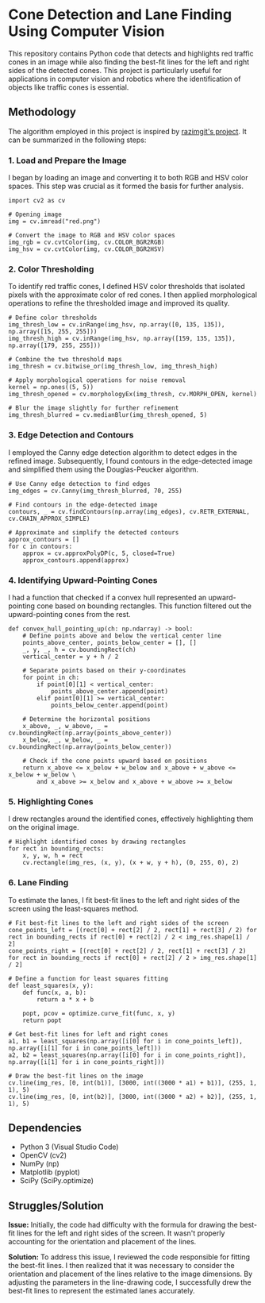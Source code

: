 # Cone Detection and Lane Finding Using Computer Vision

This repository contains Python code that detects and highlights red traffic cones in an image while also finding the best-fit lines for the left and right sides of the detected cones. This project is particularly useful for applications in computer vision and robotics where the identification of objects like traffic cones is essential.

## Methodology

The algorithm employed in this project is inspired by [razimgit's project](https://gist.github.com/razimgit/d9c91edfd1be6420f58a74e1837bde18). It can be summarized in the following steps:

### 1. Load and Prepare the Image

I began by loading an image and converting it to both RGB and HSV color spaces. This step was crucial as it formed the basis for further analysis.

```
import cv2 as cv

# Opening image
img = cv.imread("red.png")

# Convert the image to RGB and HSV color spaces
img_rgb = cv.cvtColor(img, cv.COLOR_BGR2RGB)
img_hsv = cv.cvtColor(img, cv.COLOR_BGR2HSV)
```

### 2. Color Thresholding

To identify red traffic cones, I defined HSV color thresholds that isolated pixels with the approximate color of red cones. I then applied morphological operations to refine the thresholded image and improved its quality.

```
# Define color thresholds
img_thresh_low = cv.inRange(img_hsv, np.array([0, 135, 135]), np.array([15, 255, 255]))
img_thresh_high = cv.inRange(img_hsv, np.array([159, 135, 135]), np.array([179, 255, 255]))

# Combine the two threshold maps
img_thresh = cv.bitwise_or(img_thresh_low, img_thresh_high)

# Apply morphological operations for noise removal
kernel = np.ones((5, 5))
img_thresh_opened = cv.morphologyEx(img_thresh, cv.MORPH_OPEN, kernel)

# Blur the image slightly for further refinement
img_thresh_blurred = cv.medianBlur(img_thresh_opened, 5)
```

### 3. Edge Detection and Contours

I employed the Canny edge detection algorithm to detect edges in the refined image. Subsequently, I found contours in the edge-detected image and simplified them using the Douglas-Peucker algorithm.

```
# Use Canny edge detection to find edges
img_edges = cv.Canny(img_thresh_blurred, 70, 255)

# Find contours in the edge-detected image
contours, _ = cv.findContours(np.array(img_edges), cv.RETR_EXTERNAL, cv.CHAIN_APPROX_SIMPLE)

# Approximate and simplify the detected contours
approx_contours = []
for c in contours:
    approx = cv.approxPolyDP(c, 5, closed=True)
    approx_contours.append(approx)
```

### 4. Identifying Upward-Pointing Cones

I had a function that checked if a convex hull represented an upward-pointing cone based on bounding rectangles. This function filtered out the upward-pointing cones from the rest.

```
def convex_hull_pointing_up(ch: np.ndarray) -> bool:
    # Define points above and below the vertical center line
    points_above_center, points_below_center = [], []
    _, y, _, h = cv.boundingRect(ch) 
    vertical_center = y + h / 2

    # Separate points based on their y-coordinates
    for point in ch:
        if point[0][1] < vertical_center: 
            points_above_center.append(point)
        elif point[0][1] >= vertical_center:
            points_below_center.append(point)

    # Determine the horizontal positions
    x_above, _, w_above, _ = cv.boundingRect(np.array(points_above_center)) 
    x_below, _, w_below, _ = cv.boundingRect(np.array(points_below_center))

    # Check if the cone points upward based on positions
    return x_above <= x_below + w_below and x_above + w_above <= x_below + w_below \
        and x_above >= x_below and x_above + w_above >= x_below
```

### 5. Highlighting Cones

I drew rectangles around the identified cones, effectively highlighting them on the original image.

```
# Highlight identified cones by drawing rectangles
for rect in bounding_rects:
    x, y, w, h = rect
    cv.rectangle(img_res, (x, y), (x + w, y + h), (0, 255, 0), 2)
```

### 6. Lane Finding

To estimate the lanes, I fit best-fit lines to the left and right sides of the screen using the least-squares method.

```
# Fit best-fit lines to the left and right sides of the screen
cone_points_left = [(rect[0] + rect[2] / 2, rect[1] + rect[3] / 2) for rect in bounding_rects if rect[0] + rect[2] / 2 < img_res.shape[1] / 2]
cone_points_right = [(rect[0] + rect[2] / 2, rect[1] + rect[3] / 2) for rect in bounding_rects if rect[0] + rect[2] / 2 > img_res.shape[1] / 2]

# Define a function for least squares fitting
def least_squares(x, y):
    def func(x, a, b):
        return a * x + b
    
    popt, pcov = optimize.curve_fit(func, x, y)
    return popt

# Get best-fit lines for left and right cones
a1, b1 = least_squares(np.array([i[0] for i in cone_points_left]), np.array([i[1] for i in cone_points_left]))
a2, b2 = least_squares(np.array([i[0] for i in cone_points_right]), np.array([i[1] for i in cone_points_right]))

# Draw the best-fit lines on the image
cv.line(img_res, [0, int(b1)], [3000, int((3000 * a1) + b1)], (255, 1, 1), 5)
cv.line(img_res, [0, int(b2)], [3000, int((3000 * a2) + b2)], (255, 1, 1), 5)
```

## Dependencies

- Python 3 (Visual Studio Code)
- OpenCV (cv2)
- NumPy (np)
- Matplotlib (pyplot)
- SciPy (SciPy.optimize)

## Struggles/Solution

**Issue:** Initially, the code had difficulty with the formula for drawing the best-fit lines for the left and right sides of the screen. It wasn't properly accounting for the orientation and placement of the lines.

**Solution:** To address this issue, I reviewed the code responsible for fitting the best-fit lines. I then realized that it was necessary to consider the orientation and placement of the lines relative to the image dimensions. By adjusting the parameters in the line-drawing code, I successfully drew the best-fit lines to represent the estimated lanes accurately.

